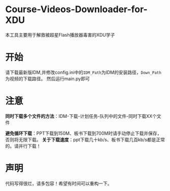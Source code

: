 # Course-Videos-Downloader-for-XDU
本工具主要用于解救被超星Flash播放器毒害的XDU学子
# 开始
请下载最新版IDM,并修改config.ini中的`IDM_Path`为IDM的安装路径，`Down_Path`为视频的下载路径。
然后运行main.py即可
# 注意
**同时下载多个文件的方法**：IDM-下载-计划任务-队列中的文件-同时下载XX个文件

**避免循环下载**：PPT下载到150M、板书下载到700M时请手动停止下载并保存，否则将无限下载。
**关于下载速度**：ppt下载几十kb/s、板书下载几百kb/s都是正常的。请并行下载！
# 声明
代码写得很烂，请多包容！希望有时间可以重构一下。
